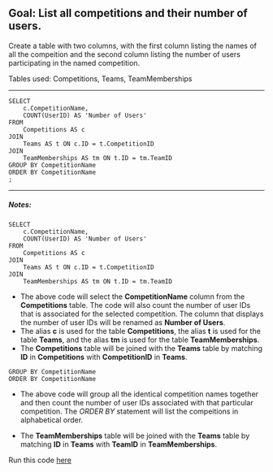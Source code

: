 
## Goal: List all competitions and their number of users.

Create a table with two columns, with the first column listing the names of all the compeition and the second column listing the number of users participating in the named competition.

Tables used: Competitions, Teams, TeamMemberships

---
```
SELECT 
    c.CompetitionName, 
    COUNT(UserID) AS 'Number of Users'
FROM 
    Competitions AS c
JOIN 
    Teams AS t ON c.ID = t.CompetitionID
JOIN 
    TeamMemberships AS tm ON t.ID = tm.TeamID
GROUP BY CompetitionName
ORDER BY CompetitionName
;
```
---

##### Notes:

```
SELECT 
    c.CompetitionName, 
    COUNT(UserID) AS 'Number of Users'
FROM 
    Competitions AS c
JOIN 
    Teams AS t ON c.ID = t.CompetitionID
JOIN 
    TeamMemberships AS tm ON t.ID = tm.TeamID
```
* The above code will select the **CompetitionName** column from the **Competitions** table. The code will also count the number of user IDs that is associated for the selected competition. The column that displays the number of user IDs will be renamed as **Number of Users**.
* The alias **c** is used for the table **Competitions**, the alias **t** is used for the table **Teams**, and the alias **tm** is used for the table **TeamMemberships**.
* The **Competitions** table will be joined with the **Teams** table by matching **ID** in **Competitions** with **CompetitionID** in **Teams**.

```
GROUP BY CompetitionName
ORDER BY CompetitionName
```
* The above code will group all the identical competition names together and then count the number of user IDs associated with that particular competition. The *ORDER BY* statement will list the compeitions in alphabetical order.

* The **TeamMemberships** table will be joined with the **Teams** table by matching **ID** in **Teams** with **TeamID** in **TeamMemberships**.

Run this code [here](https://www.kaggle.com/lochleven/d/kaggle/meta-kaggle/competition-list1/edit)
